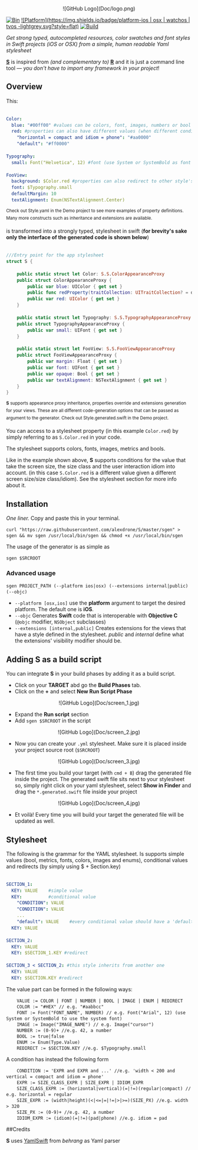 <p align="center">
![GitHub Logo](Doc/logo.png)

[![Bin](https://img.shields.io/badge/binary-download-green.svg?style=flat)](https://raw.githubusercontent.com/alexdrone/S/master/sgen)
[![Platform](https://img.shields.io/badge/platform-ios | osx | watchos | tvos -lightgrey.svg?style=flat)](#)
[![Build](https://img.shields.io/badge/license-MIT-blue.svg?style=flat)](https://opensource.org/licenses/MIT)


_Get strong typed, autocompleted resources, color swatches and font styles in Swift projects (iOS or OSX) from a simple, human readable Yaml stylesheet_

**[S](#)** is inspired from *(and complementary to)* **[R](https://github.com/mac-cain13/R.swift)** and it is just a command line tool — *you don't have to import any framework in your project*!

## Overview

This:

```yaml

Color:
  blue: "#00ff00" #values can be colors, font, images, numbers or bool
  red: #properties can also have different values (when different conditions match)
    "horizontal = compact and idiom = phone": "#aa0000" 
    "default": "#ff0000"

Typography:
  small: Font("Helvetica", 12) #font (use System or SystemBold as font names to use the system font)
  
FooView:
  background: $Color.red #properties can also redirect to other style's properties
  font: $Typography.small
  defaultMargin: 10
  textAlignment: Enum(NSTextAlignment.Center)

```
<sup>Check out Style.yaml in the Demo project to see more examples of property definitions. Many more constructs such as inheritance and extensions are available.</sub>

is transformed into a strongly typed, stylesheet in swift (**for brevity's sake only the interface of the generated code is shown below**)

```swift 

///Entry point for the app stylesheet
struct S {

    public static struct let Color: S.S.ColorAppearanceProxy
    public struct ColorAppearanceProxy {
        public var blue: UIColor { get set }
        public func redProperty(traitCollection: UITraitCollection? = default) -> UIColor
        public var red: UIColor { get set }
    }
    
    public static struct let Typography: S.S.TypographyAppearanceProxy
    public struct TypographyAppearanceProxy {
        public var small: UIFont { get set }
    }

    public static struct let FooView: S.S.FooViewAppearanceProxy
    public struct FooViewAppearanceProxy {
        public var margin: Float { get set }
        public var font: UIFont { get set }
        public var opaque: Bool { get set }
        public var textAlignment: NSTextAlignment { get set }
    }
}


```
<sup>**S** supports appearance proxy inheritance, properties override and extensions generation for your views. These are all different code-generation options that can be passed as argument to the generator. Check out Style.generated.swift in the Demo project.</sub>

You can access to a stylesheet property (in this example `Color.red`) by simply referring to as `S.Color.red` in your code.

The stylesheet supports colors, fonts, images, metrics and bools.

Like in the example shown above, **S** supports conditions for the value that take the screen size, the size class and the user interaction idiom into account.
(in this case `S.Color.red` is a different value given a different screen size/size class/idiom). See the stylesheet section for more info about it.


## Installation
*One liner.* Copy and paste this in your terminal.

```
curl "https://raw.githubusercontent.com/alexdrone/S/master/sgen" > sgen && mv sgen /usr/local/bin/sgen && chmod +x /usr/local/bin/sgen 
```

The usage of the generator is as simple as 
```
sgen $SRCROOT
```

### Advanced usage

```
sgen PROJECT_PATH (--platform ios|osx) (--extensions internal|public) (--objc)

```

- `--platform [osx,ios]` use the **platform** argument to target the desired platform. The default one is **iOS**.
- `--objc` Generates **Swift** code that is interoperable with **Objective C** (`@objc` modifier, `NSObject` subclasses)
- `--extensions [internal,public]` Creates extensions for the views that have a style defined in the stylesheet. *public* and *internal* define what the extensions' visibility modifier should be.


## Adding S as a build script

You can integrate **S** in your build phases by adding it as a build script.

- Click on your **TARGET** abd go the **Build Phases** tab.
- Click on the **+** and select **New Run Script Phase** 

<p align="center">
![GitHub Logo](Doc/screen_1.jpg)

- Expand the **Run script** section
- Add `sgen $SRCROOT` in the script

<p align="center">
![GitHub Logo](Doc/screen_2.jpg)

- Now you can create your `.yml` stylesheet. Make sure it is placed inside your project source root (`$SRCROOT`)

<p align="center">
![GitHub Logo](Doc/screen_3.jpg)

- The first time you build your target (with `cmd + B`) drag the generated file inside the project. The generated swift file sits next to your stylesheet so, simply right click on your yaml stylesheet, select **Show in Finder** and drag the  `*.generated.swift` file inside your project


<p align="center">
![GitHub Logo](Doc/screen_4.jpg)

- Et voilà! Every time you will build your target the generated file will be updated as well.

## Stylesheet 

The following is the grammar for the YAML stylesheet.
Is supports simple values (bool, metrics, fonts, colors, images and enums), conditional values and redirects (by simply using $ + Section.key)

```yaml

SECTION_1:
  KEY: VALUE 	#simple value
  KEY: 			#conditional value
  	"CONDITION": VALUE
  	"CONDITION": VALUE
  	...
  	"default": VALUE	#every conditional value should have a 'default' condition
  KEY: VALUE

SECTION_2:
  KEY: VALUE
  KEY: $SECTION_1.KEY #redirect
  
SECTION_3 < SECTION_2: #this style inherits from another one
  KEY: VALUE
  KEY: $SECTION.KEY #redirect

```

The value part can be formed in the following ways:

```
	VALUE := COLOR | FONT | NUMBER | BOOL | IMAGE | ENUM | REDIRECT
	COLOR := "#HEX" // e.g. "#aabbcc"
	FONT := Font("FONT_NAME", NUMBER) // e.g. Font("Arial", 12) (use System or SystemBold to use the system font)
	IMAGE := Image("IMAGE_NAME") // e.g. Image("cursor")
	NUMBER := (0-9)+ //e.g. 42, a number
	BOOL := true|false
	ENUM := Enum(Type.Value)
	REDIRECT := $SECTION.KEY //e.g. $Typography.small
```

A condition has instead the following form

```
	CONDITION := 'EXPR and EXPR and ...' //e.g. 'width < 200 and vertical = compact and idiom = phone'
	EXPR := SIZE_CLASS_EXPR | SIZE_EXPR | IDIOM_EXPR 
	SIZE_CLASS_EXPR := (horizontal|vertical)(=|!=)(regular|compact) // e.g. horizontal = regular
	SIZE_EXPR := (width|height)(<|<=|=|!=|>|>=)(SIZE_PX) //e.g. width > 320
	SIZE_PX := (0-9)+ //e.g. 42, a number
	IDIOM_EXPR := (idiom)(=|!=)(pad|phone) //e.g. idiom = pad

```

##Credits

**S** uses [YamlSwift](https://github.com/behrang/YamlSwift) from *behrang* as Yaml parser
